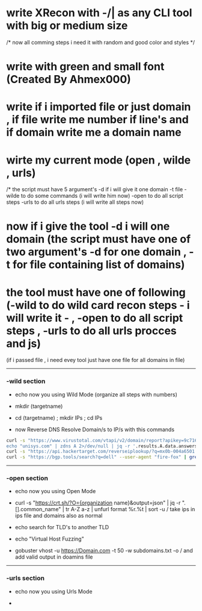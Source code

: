 # write XRecon with -/\| as any CLI tool with big or medium size

/* now all comming steps i need it with random and good color and styles */

# write with green and small font (Created By Ahmex000)
# write if i imported file or just domain , if file write me number if line's and if domain write me a domain name 
# wirte my current mode (open , wilde , urls)

/* the script must  have 5 argument's 
-d if i will give it one domain
-t file 
-wilde to do some commands (i will write him now)
-open to do all script steps
-urls to do all urls steps (i will write all steps now)

# now if i give the tool -d i will one domain (the script must have one of two argument's -d for one domain , -t for file containing list of domains)
# the tool must have one of following (-wild to do wild card recon steps - i will write it - , -open to do all script steps , -urls to do all urls procces and js)

(if i passed file , i need evey tool just have one file for all domains in file)

---

### -wild section

- echo now you using Wild Mode
(organize all steps with numbers)

- mkdir (targetname)
- cd (targetname) ; mkdir IPs ; cd IPs
- now Reverse DNS Resolve Domain/s to IP/s with this commands
  
```bash
curl -s "https://www.virustotal.com/vtapi/v2/domain/report?apikey=9c716df385ecb1665b0d8cf127da4fe9156564d22872d3109ef2e14a919286d8&domain=unisys.com" | jq -r '.. | .ip_address? and add it in virus total file and add line of -- becouse we will add another IP's// empty' #echo getting ip with virus total
echo "unisys.com" | zdns A 2>/dev/null | jq -r '.results.A.data.answers[] | select(.type == "A") | .answer' and add it in IP's file also , but check if th ips file have this ips , here dont add it
curl -s "https://api.hackertarget.com/reverseiplookup/?q=mx0b-004a6501.pphosted.com" in subdomains folder/subdomains file
curl -s "https://bgp.tools/search?q=dell" --user-agent "fire-fox" | grep -Eo '([0-9]{1,3}\.){3}[0-9]{1,3}/[0-9]+' | sort -u / and take ASN's to ASNSfloder/asnsfile , and take CIDRs to CIDRs file (the response contain both CIDRs and ASNS) 


```
---

### -open section
- echo now you using Open Mode

- curl -s "https://crt.sh/?O={organization name}&output=json" | jq -r ".[].common_name" | tr A-Z a-z | unfurl format %r.%t | sort -u / take ips in ips file and domains also as normal
- echo search for TLD's to another TLD
- echo "Virtual Host Fuzzing"
- gobuster vhost -u https://Domain.com -t 50 -w subdomains.txt -o / and add valid output in doamins file

---

### -urls section
- echo now you using Urls Mode

-  

